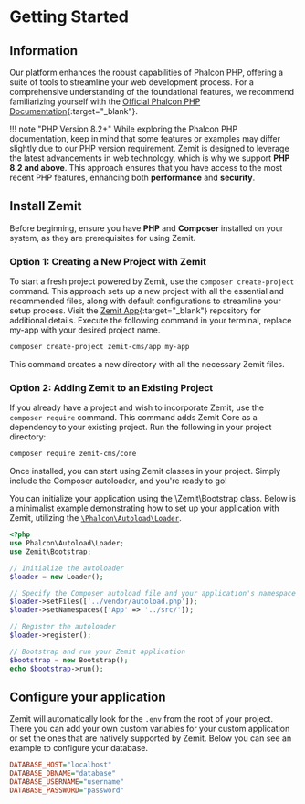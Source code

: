 # Getting Started

## Information

Our platform enhances the robust capabilities of Phalcon PHP, offering a suite of tools 
to streamline your web development process. For a comprehensive understanding of the foundational 
features, we recommend familiarizing yourself with the
[Official Phalcon PHP Documentation](https://docs.phalcon.io/){:target="_blank"}.

!!! note "PHP Version 8.2+"
    While exploring the Phalcon PHP documentation, keep in mind that some features
    or examples may differ slightly due to our PHP version requirement.
    Zemit is designed to leverage the latest advancements in web technology,
    which is why we support **PHP 8.2 and above**. This approach ensures that you 
    have access to the most recent PHP features, enhancing both **performance** and **security**.

## Install Zemit

Before beginning, ensure you have **PHP** and **Composer** installed on your system, as they are prerequisites for using Zemit.

### Option 1: Creating a New Project with Zemit
To start a fresh project powered by Zemit, use the `composer create-project` command.
This approach sets up a new project with all the essential and recommended files,
along with default configurations to streamline your setup process. Visit the 
[Zemit App](https://github.com/zemit-cms/app){:target="_blank"} repository for additional details.
Execute the following command in your terminal, replace my-app with your desired project name.

```bash
composer create-project zemit-cms/app my-app
```
This command creates a new directory with all the necessary Zemit files.

### Option 2: Adding Zemit to an Existing Project
If you already have a project and wish to incorporate Zemit, use the `composer require`
command. This command adds Zemit Core as a dependency to your existing project.
Run the following in your project directory:

```bash
composer require zemit-cms/core
```

Once installed, you can start using Zemit classes in your project.
Simply include the Composer autoloader, and you're ready to go!

You can initialize your application using the \Zemit\Bootstrap class.
Below is a minimalist example demonstrating how to set up your application
with Zemit, utilizing the [`\Phalcon\Autoload\Loader`](https://docs.phalcon.io/5.6/autoload/).

```php title="./public/index.php"
<?php
use Phalcon\Autoload\Loader;
use Zemit\Bootstrap;

// Initialize the autoloader
$loader = new Loader();

// Specify the Composer autoload file and your application's namespace
$loader->setFiles(['../vendor/autoload.php']);
$loader->setNamespaces(['App' => '../src/']);

// Register the autoloader
$loader->register();

// Bootstrap and run your Zemit application
$bootstrap = new Bootstrap();
echo $bootstrap->run();
```

## Configure your application
Zemit will automatically look for the `.env` from the root of your project. There you can add your own custom variables for your custom application or set the ones that are natively supported by Zemit.
Below you can see an example to configure your database.

```ini title="./.env"
DATABASE_HOST="localhost"
DATABASE_DBNAME="database"
DATABASE_USERNAME="username"
DATABASE_PASSWORD="password"
```


